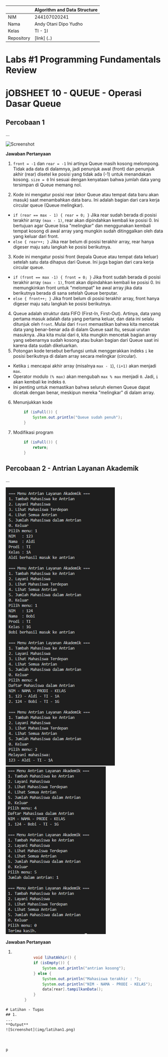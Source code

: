 |  | Algorithm and Data Structure |
|--|--|
| NIM |  244107020241|
| Nama |  Andy Otani Dipo Yudho |
| Kelas | TI - 1I |
| Repository | [link] (..) |

# Labs #1 Programming Fundamentals Review
# jOBSHEET 10 - QUEUE - Operasi Dasar Queue

## Percobaan 1
...

![Screenshot](/img/img1.png)

**Jawaban Pertanyaan**
1. `front = -1` dan `rear = -1` Ini artinya Queue masih kosong melompong. Tidak ada data di dalamnya, jadi penunjuk awal (front) dan penunjuk akhir (rear) disetel ke posisi yang tidak ada (-1) untuk menandakan kosong.
`size = 0` Ini sesuai dengan kenyataan bahwa jumlah data yang tersimpan di Queue memang nol.

2. Kode ini mengatur posisi rear (ekor Queue atau tempat data baru akan masuk) saat menambahkan data baru. Ini adalah bagian dari cara kerja circular queue (Queue melingkar).
  - `if (rear == max - 1) { rear = 0; }` Jika rear sudah berada di posisi terakhir array `(max - 1)`, rear akan dipindahkan kembali ke posisi 0. Ini bertujuan agar Queue bisa "melingkar" dan menggunakan kembali tempat kosong di awal array yang mungkin sudah ditinggalkan oleh data yang keluar dari front.
  - `else { rear++; }` Jika rear belum di posisi terakhir array, rear hanya digeser maju satu langkah ke posisi berikutnya.
3. Kode ini mengatur posisi front (kepala Queue atau tempat data keluar) setelah satu data dihapus dari Queue. Ini juga bagian dari cara kerja circular queue.
  - `if (front == max -1) { front = 0; }` Jika front sudah berada di posisi terakhir array `(max - 1)`, front akan dipindahkan kembali ke posisi 0. Ini memungkinkan front untuk "melompat" ke awal array jika data berikutnya berada di sana setelah Queue berputar.
  - `else { front++; }` Jika front belum di posisi terakhir array, front hanya digeser maju satu langkah ke posisi berikutnya.
4. Queue adalah struktur data FIFO (First-In, First-Out). Artinya, data yang pertama masuk adalah data yang pertama keluar, dan data ini selalu ditunjuk oleh `front`.
  Mulai dari `front` memastikan bahwa kita mencetak data yang benar-benar ada di dalam Queue saat itu, sesuai urutan masuknya. Jika kita mulai dari `0`, kita mungkin mencetak bagian array yang sebenarnya sudah kosong atau bukan bagian dari Queue saat ini karena data sudah dikeluarkan.
5. Potongan kode tersebut berfungsi untuk menggerakkan indeks `i` ke posisi berikutnya di dalam array secara melingkar (circular).
  - Ketika `i` mencapai akhir array (misalnya `max - 1`), `(i+1)` akan menjadi `max`.
  - Operator modulo `(% max)` akan mengubah `max % max` menjadi `0`. Jadi, `i` akan kembali ke indeks `0`.
  - Ini penting untuk memastikan bahwa seluruh elemen Queue dapat dicetak dengan benar, meskipun mereka "melingkar" di dalam array.
6. Menunjukkan kode
```java
        if (isFull()) {
            System.out.println("Queue sudah penuh");
        } 
```

7. Modifikasi program
```java
        if (isFull()) {
            return;
        } 
```

## Percobaan 2 - Antrian Layanan Akademik
...

![Screenshot](img/img2.1.png)
![Screenshot](img/img2.2.png)

**Jawaban Pertanyaan**
1. ```java

            void lihatAkhir() {
            if (isEmpty()) {
                System.out.println("antrian kosong");
            } else {
                System.out.println("Mahasiswa terakhir : ");
                System.out.println("NIM - NAMA - PRODI - KELAS");
                data[rear].tampilkanData();
            }
        }
  ```
# Latihan - Tugas
## 1. 
...
**Output**
![Screenshot](img/latihan1.png)



p